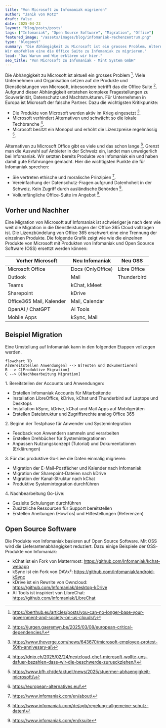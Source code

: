 ```yaml
---
title: "Von Microsoft zu Infomaniak migrieren"
author: "Janik von Rotz"
draft: false
date: 2025-04-23
layout: "blog/posts/posts"
tags: ["Infomaniak", "Open Source Software", "Migration", "Office"]
featured_image: "/assets/images/blog/infomaniak-rechenzentrum.png"
type: "blogpost"
summary: "Die Abhängigkeit zu Microsoft ist ein grosses Problem. Alternativen gibt es schon lange.
Wir empfehlen eine die Office Suite zu Infomaniak zu migrieren."
lead: "Das Warum und Wie erklären wir hier."
seo_title: "Von Microsoft zu Infomaniak - Mint System GmbH"
---
```


Die Abhängigkeit zu Microsoft ist aktuell ein grosses Problem [^1]. Viele Unternehmen und Organisation setzen auf die Produkte und Dienstleistungen von Microsoft, inbesondere betrifft das die Office Suite [^2]. Aufgrund dieser Abhängigkeit entstehen komplexe Fragestellungen zu Souveränität, Datenschutz und Machtstrukturen. Für Unternehmen in Europa ist Microsoft der falsche Partner. Dazu die wichtigsten Kritikpunkte:

* Die Produkte von Microsoft werden aktiv im Krieg eingesetzt [^3].
* Microsoft verhindert Alternativen und schwächt so die lokale Techbranche [^4].
* Microsoft besitzt ein Monopol und erhöht die Lizenzpreise regelmässig [^5].

Alternativen zu Microsoft Office gibt es viele und das schon lange [^6]. Grenzt man die Auswahl auf Anbieter in der Schweiz ein, landet man unweigerlich bei Infomaniak. Wir setzten bereits Produkte von Infomaniak ein und haben damit gute Erfahrungen gemacht. Hier die wichtigsten Punkte die für Infomaniak sprechen:

* Sie vertreten ethische und moralische Prinzipien [^7].
* Vereinfachung der Datenschutz-Fragen aufgrund Datenhoheit in der Schweiz. Kein Zugriff durch ausländische Behörden [^8].
* Vollumfängliche Office-Suite im Angebot [^9].

## Vorher und Nachher

Eine Migration von Microsoft auf Infomaniak ist schwieriger je nach dem wie weit die Migration in die Dienstleistungen der Office 365 Cloud vollzogen ist. Die Lizenzbündelung von Office 365 erschwert eine eine Trennung der einzelnen Produkte. Die folgende Grafik zeigt wie wie die einzelnen Produkte von Microsoft mit Produkten von Infomaniak und Open Soource Software (OSS) ersettzt werden können:

| Vorher Microsoft         | Neu Infomaniak    | Neu OSS      |
| ------------------------ | ----------------- | ------------ |
| Microsoft Office         | Docs (OnlyOffice) | Libre Office |
| Outlook                  | Mail              | Thunderbird  |
| Teams                    | kChat, kMeet      |              |
| Sharepoint               | kDrive            |              |
| Office365 Mail, Kalender | Mail, Calendar    |              |
| OpenAI / ChatGPT         | AI Tools          |              |
| Mobile Apps              | kSync, Mail       |              |

## Beispiel Migration

Eine Umstellung auf Infomaniak kann in den folgenden Etappen vollzogen werden.

```mermaid
flowchart TD
A[Bereitstellen Anwendungen] --> B[Testen und Dokumentieren]
B --> C[Produktive Migration]
C --> D[Nachbearbeitung Migration]
```

1\. Bereitstellen der Accounts und Anwendungen:

- Erstellen Infomaniak Accounts für Mitarbeitende
- Installation LibreOffice, kDrive, kChat und Thunderbird auf Laptops und Desktops
- Installation kSync, kDrive, kChat und Mail Apps auf Mobilgeräten
- Erstellen Dateistruktur und Zugriffsrechte analog Office 365

2\. Beginn der Testphase für Anwender und Systemintegration

- Feedback von Anwendern sammeln und verarbeiten
- Erstellen Drehbücher für Systemintegrationen
- Anpassen Nutzungskonzept (Tutorial) und Dokumentationen (Erklärungen) 

3\. Für das produktive Go-Live die Daten einmalig migrieren:

- Migration der E-Mail-Postfächer und Kalender nach Infomaniak
- Migration der Sharepoint-Dateien nach kDrive
- Migration der Kanal-Struktur nach kChat
- Produktive Systemintegration durchführen

4\. Nachbearbeitung Go-Live:

* Gezielte Schulungen durchführen
* Zusätzliche Ressourcen für Support bereitstellen
* Erstellen Aneitungen (HowTos) und Hilfestellungen (Referenzen)

## Open Source Software

Die Produkte von Infomaniak basieren auf Open Source Software. Mit OSS wird die Lieferantenabhängigkeit reduziert. Dazu einige Beispiele der OSS-Produkte von Infomaniak:

* kChat ist ein Fork von Mattermost: https://github.com/Infomaniak/kchat-webapp
* kSync ist ein Fork von DAVx⁵: https://github.com/Infomaniak/android-kSync
* kDrive ist ein Rewrite von Owncloud: https://github.com/Infomaniak/desktop-kDrive
* AI Tools ist inspiriert von LibreChat: https://github.com/Infomaniak/LibreChat

[^1]: https://berthub.eu/articles/posts/you-can-no-longer-base-your-government-and-society-on-us-clouds/\
[^2]: https://jurgen.gaeremyn.be/2025/03/08/european-critical-dependencies/\
[^3]: https://www.theverge.com/news/643670/microsoft-employee-protest-50th-annivesary-ai\
[^4]: https://dnip.ch/2025/02/24/nextcloud-chef-microsoft-wollte-uns-dafuer-bezahlen-dass-wir-die-beschwerde-zurueckziehen/\
[^5]: https://www.bfh.ch/de/aktuell/news/2025/stuermer-abhaengigkeit-microsoft/\
[^6]: https://european-alternatives.eu/\
[^7]: https://www.infomaniak.com/en/about\
[^8]: https://www.infomaniak.com/de/agb/regelung-allgemeine-schutz-daten\
[^9]: https://www.infomaniak.com/en/ksuite
